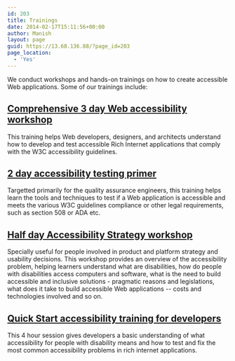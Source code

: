 ```yaml
---
id: 203
title: Trainings
date: 2014-02-17T15:11:56+00:00
author: Manish
layout: page
guid: https://13.68.136.88/?page_id=203
page_location:
  - 'Yes'
---
```

We conduct workshops and hands-on trainings on how to create accessible Web applications. Some of our trainings include:  
## [Comprehensive 3 day Web accessibility workshop](/trainings/3-day-accessibility-workshop/)
This training helps Web developers, designers, and architects understand how to develop and test accessible Rich Internet applications that comply with the W3C accessibility guidelines.  
## [2 day accessibility testing primer](/trainings/2-day-accessibility-testing-primer/)
Targetted primarily for the quality assurance engineers, this training helps learn the tools and techniques to test if a Web application is accessible and meets the various W3C guidelines compliance or other legal requirements, such as section 508 or ADA etc.  
## [Half day Accessibility Strategy workshop](/trainings/half-day-accessibility-strategy-workshop)
Specially useful for people involved in product and platform strategy and usability decisions. This workshop provides an overview of the accessibility problem, helping learners understand what are disabilities, how do people with disabilities access computers and software, what is the need to build accessible and inclusive solutions - pragmatic reasons and legislations, what does it take to build accessible Web applications -- costs and technologies involved and so on.  
## [Quick Start accessibility training for developers](/trainings/half-day-accessibility-quick-start-for-developers)
This 4 hour session gives developers a basic understanding of what accessibility for people with disability means and how to test and fix the most common accessibility problems in rich internet applications.